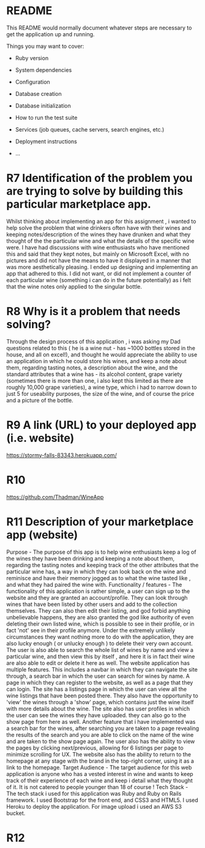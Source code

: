 # README

This README would normally document whatever steps are necessary to get the
application up and running.

Things you may want to cover:

* Ruby version

* System dependencies

* Configuration

* Database creation

* Database initialization

* How to run the test suite

* Services (job queues, cache servers, search engines, etc.)

* Deployment instructions

* ...


# R7 Identification of the problem you are trying to solve by building this particular marketplace app.

Whilst thinking about implementing an app for this assignment , i wanted to help solve the problem that wine drinkers often have with their wines and keeping notes/description of the wines they have drunken and what they thought of the the particular wine and what the details of the specific wine were. I have had discussions with wine enthusiasts who have mentioned this and said that they kept notes, but mainly on Microsoft Excel, with no pictures and did not have the means to have it displayed in a manner that was more aesthetically pleasing. I ended up designing and implementing an app that adhered to this. I did not want, or did not implement a counter of each particular wine (something i can do in the future potentially) as i felt that the wine notes only applied to the singular bottle. 

# R8 Why is it a problem that needs solving?

Through the design process of this application , i was asking my Dad questions related to this ( he is a wine nut - has ~1000 bottles stored in the house, and all on excel!), and thought he would appreciate the ability to use an application in which he could store his wines, and keep a note about them, regarding tasting notes, a description about the wine, and the standard attributes that a wine has - its alcohol content, grape variety (sometimes there is more than one, i also kept this limited as there are roughly 10,000 grape varieties), a wine type, which i had to narrow down to just 5 for useability purposes, the size of the wine, and of course the price and a picture of the bottle. 

# R9 A link (URL) to your deployed app (i.e. website)

https://stormy-falls-83343.herokuapp.com/

# R10

https://github.com/Thadman/WineApp

# R11 Description of your marketplace app (website)

Purpose  - The purpose of this app is to help wine enthusiasts keep a log of the wines they have been drinking and keeping a note about them, regarding the tasting notes and keeping track of the other attributes that the particular wine has, a way in which they can look back on the wine and reminisce and have their memory jogged as to what the wine tasted like , and what they had paired the wine with. 
Functionality / features - The functionality of this application is rather simple, a user can sign up to the website and they are granted an account/profile. They can look through wines that have been listed by other users and add to the collection themselves. They can also then edit their listing, and god forbid anything unbelievable happens, they are also granted the god like authority of even deleting their own listed wine, which is possible to see in their profile, or in fact 'not' see in their profile anymore. Under the extremely unlikely circumstances they want nothing more to do with the application, they are also lucky enough ( or unlucky enough ) to delete their very own account. The user is also able to search the whole list of wines by name and view a particular wine, and then view this by itself , and here it is in fact their wine are also able to edit or delete it here as well. The website application has multiple features. This includes a navbar in which they can navigate the site through, a search bar in which the user can search for wines by name. A page in which they can register to the website, as well as a page that they can login. The site has a listings page in which the user can view all the wine listings that have been posted there. They also have the opportunity to 'view' the wines through a 'show' page, which contains just the wine itself with more details about the wine. The site also has user profiles in which the user can see the wines they have uploaded. they can also go to the show page from here as well. Another feature that i have implemented was a search bar for the wines, after searching you are taken to a page revealing the results of the search and you are able to click on the name of the wine and are taken to the show page again. The user also has the ability to view the pages by clicking next/previous, allowing for 6 listings per page to minimize scrolling for UX. The website also has the ability to return to the homepage at any stage with the brand in the top-right corner, using it as a link to the homepage. 
Target Audience - The target audience for this web application is anyone who has a vested interest in wine and wants to keep track of their experience of each wine and keep i detail what they thought of it. It is not catered to people younger than 18 of course ! 
Tech Stack - The tech stack i used for this application was Ruby and Ruby on Rails framework. I used Bootstrap for the front end, and CSS3 and HTML5. I used Heroku to deploy the application. For image upload i used an AWS  S3 bucket.

# R12 

